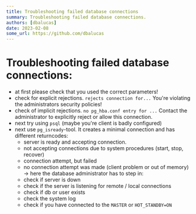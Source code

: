 ```yaml
---
title: Troubleshooting failed database connections
summary: Troubleshooting failed database connections.
authors: [dbalucas]
date: 2023-02-08
some_url: https://github.com/dbalucas
---
```


# Troubleshooting failed database connections:

* at first please check that you used the correct parameters!
* check for explicit rejections. `rejects connection for...` You're violating the administrators security policies!
* check of implicit  rejections. `no pg_hba.conf entry for ...` Contact the administrator to explicitly reject or allow this connection.
* next try using `psql` (maybe you're client is badly configured)
* next use `pg_isready`-tool. It creates a minimal connection and has different returncodes:
  * server is ready and accepting connection.
  * not accepting connections due to system procedures (start, stop, recover)
  * connection attempt, but failed
  * no connection attempt was made (client problem or out of memory)
  -> here the database administrator has to step in:
  * check if server is down
  * check if the server is listening for remote / local connections
  * check if db or user exists
  * check the system log
  * check if you have connected to the `MASTER` or `HOT_STANDBY=ON`

